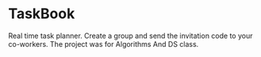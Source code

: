 # TaskBook
Real time task planner. Create a group and send the invitation code to your co-workers. 
The project was for Algorithms And DS class.
